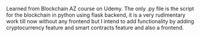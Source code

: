 Learned from Blockchain AZ course on Udemy.
The only .py file is the script for the blockchain in python using flask backend, it is a very rudimentary work till now without any frontend but I intend to add functionality by adding cryptocurrency feature and smart contracts feature and also a frontend.
